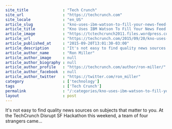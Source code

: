 ```yaml
---
site_title               : "Tech Crunch"
site_url                 : "https://techcrunch.com"
site_locale              : "en_US"
article_slug             : "kno-uses-ibm-watson-to-fill-your-news-feed-with-quality-content"
article_title            : "Kno Uses IBM Watson To Fill Your News Feed With Quality Content"
article_image            : "https://tctechcrunch2011.files.wordpress.com/2015/09/6277337422_16feaa2ce6_o.jpg?w=764&h=400&crop=1"
article_url              : "https://techcrunch.com/2015/09/20/kno-uses-ibm-watson-to-fill-your-news-feed-with-quality-content/"
article_published_at     : "2015-09-20T13:01:30-03:00"
article_description      : "It's not easy to find quality news sources on subjects that matter to you. At the TechCrunch Disrupt SF Hackathon this weekend, a team of four strangers came..."
article_author_name      : "Ron Miller"
article_author_image     : null
article_author_biography : null
article_author_profile   : "https://techcrunch.com/author/ron-miller/"
article_author_facebook  : null
article_author_twitter   : "https://twitter.com/ron_miller"
category                 : ['technology']
tags                     : ['Tech Crunch']
permalink                : "/:categories/kno-uses-ibm-watson-to-fill-your-news-feed-with-quality-content/"
layout                   : post
---
```


It's not easy to find quality news sources on subjects that matter to you. At the TechCrunch Disrupt SF Hackathon this weekend, a team of four strangers came...
